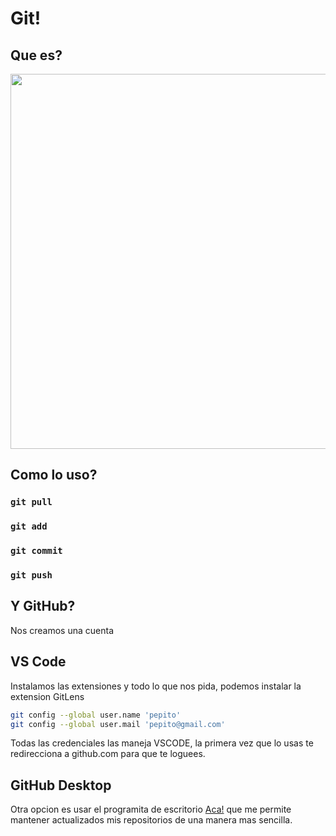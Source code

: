 # Git! 

## Que es?
<img src="https://slidetodoc.com/presentation_image_h/28ea0264010b9b8bab644b1ae501f743/image-24.jpg" width=600 />

## Como lo uso?

### `git pull`

### `git add`

### `git commit`

### `git push`


## Y GitHub?

Nos creamos una cuenta

## VS Code

Instalamos las extensiones y todo lo que nos pida, podemos instalar la extension GitLens

```bash
git config --global user.name 'pepito'
git config --global user.mail 'pepito@gmail.com'
```

Todas las credenciales las maneja VSCODE, la primera vez que lo usas te redirecciona a github.com para que te loguees.

## GitHub Desktop

Otra opcion es usar el programita de escritorio [Aca!](https://desktop.github.com/) que me permite mantener actualizados mis repositorios de una manera mas sencilla.
